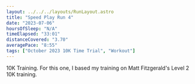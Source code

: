 ```yaml
---
layout: ../../../layouts/RunLayout.astro
title: "Speed Play Run 4"
date: "2023-07-06"
hoursOfSleep: "N/A"
timeElapsed: "33:01"
distanceCovered: "3.70"
averagePace: "8:55"
tags: ["October 2023 10K Time Trial", "Workout"]
---
```


10K Training. For this one, I based my training on Matt Fitzgerald's Level 2 10K training.
